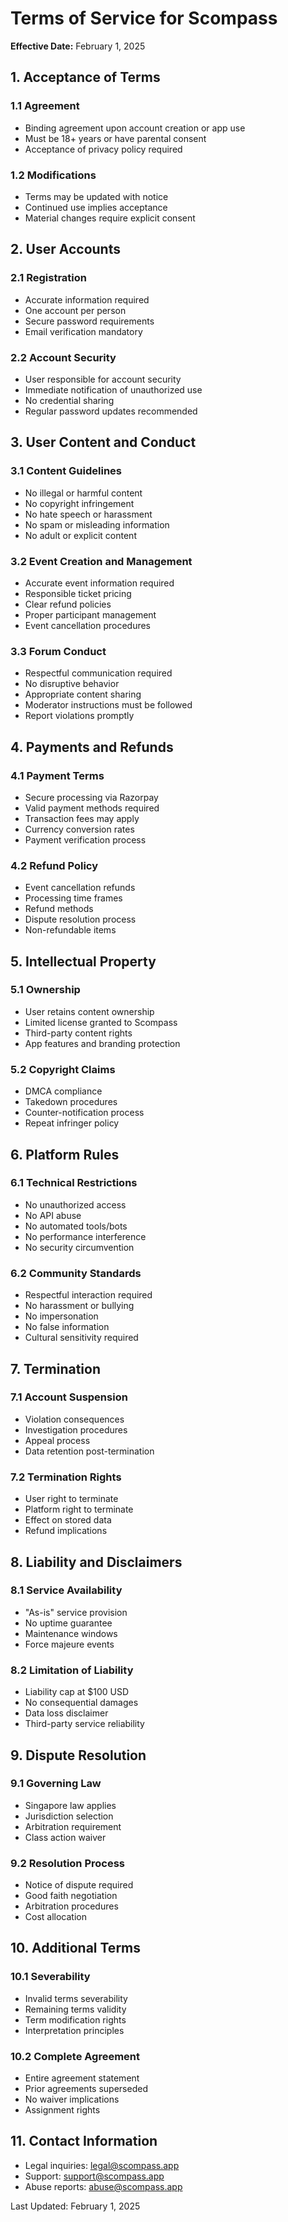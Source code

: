 # Terms of Service for Scompass

**Effective Date:** February 1, 2025

## 1. Acceptance of Terms

### 1.1 Agreement
- Binding agreement upon account creation or app use
- Must be 18+ years or have parental consent
- Acceptance of privacy policy required

### 1.2 Modifications
- Terms may be updated with notice
- Continued use implies acceptance
- Material changes require explicit consent

## 2. User Accounts

### 2.1 Registration
- Accurate information required
- One account per person
- Secure password requirements
- Email verification mandatory

### 2.2 Account Security
- User responsible for account security
- Immediate notification of unauthorized use
- No credential sharing
- Regular password updates recommended

## 3. User Content and Conduct

### 3.1 Content Guidelines
- No illegal or harmful content
- No copyright infringement
- No hate speech or harassment
- No spam or misleading information
- No adult or explicit content

### 3.2 Event Creation and Management
- Accurate event information required
- Responsible ticket pricing
- Clear refund policies
- Proper participant management
- Event cancellation procedures

### 3.3 Forum Conduct
- Respectful communication required
- No disruptive behavior
- Appropriate content sharing
- Moderator instructions must be followed
- Report violations promptly

## 4. Payments and Refunds

### 4.1 Payment Terms
- Secure processing via Razorpay
- Valid payment methods required
- Transaction fees may apply
- Currency conversion rates
- Payment verification process

### 4.2 Refund Policy
- Event cancellation refunds
- Processing time frames
- Refund methods
- Dispute resolution process
- Non-refundable items

## 5. Intellectual Property

### 5.1 Ownership
- User retains content ownership
- Limited license granted to Scompass
- Third-party content rights
- App features and branding protection

### 5.2 Copyright Claims
- DMCA compliance
- Takedown procedures
- Counter-notification process
- Repeat infringer policy

## 6. Platform Rules

### 6.1 Technical Restrictions
- No unauthorized access
- No API abuse
- No automated tools/bots
- No performance interference
- No security circumvention

### 6.2 Community Standards
- Respectful interaction required
- No harassment or bullying
- No impersonation
- No false information
- Cultural sensitivity required

## 7. Termination

### 7.1 Account Suspension
- Violation consequences
- Investigation procedures
- Appeal process
- Data retention post-termination

### 7.2 Termination Rights
- User right to terminate
- Platform right to terminate
- Effect on stored data
- Refund implications

## 8. Liability and Disclaimers

### 8.1 Service Availability
- "As-is" service provision
- No uptime guarantee
- Maintenance windows
- Force majeure events

### 8.2 Limitation of Liability
- Liability cap at $100 USD
- No consequential damages
- Data loss disclaimer
- Third-party service reliability

## 9. Dispute Resolution

### 9.1 Governing Law
- Singapore law applies
- Jurisdiction selection
- Arbitration requirement
- Class action waiver

### 9.2 Resolution Process
- Notice of dispute required
- Good faith negotiation
- Arbitration procedures
- Cost allocation

## 10. Additional Terms

### 10.1 Severability
- Invalid terms severability
- Remaining terms validity
- Term modification rights
- Interpretation principles

### 10.2 Complete Agreement
- Entire agreement statement
- Prior agreements superseded
- No waiver implications
- Assignment rights

## 11. Contact Information
- Legal inquiries: legal@scompass.app
- Support: support@scompass.app
- Abuse reports: abuse@scompass.app

Last Updated: February 1, 2025
